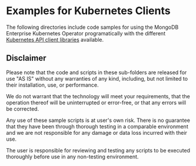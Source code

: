 # Examples for Kubernetes Clients   

The following directories include code samples for using the MongoDB Enterprise Kubernetes Operator programatically with the different [Kubernetes API client libraries](https://github.com/kubernetes-client) available.

## Disclaimer

Please note that the code and scripts in these sub-folders are released for use "AS IS" without any warranties of any kind, including, but not limited to their installation, use, or performance. 
 
We do not warrant that the technology will meet your requirements, that the operation thereof will be uninterrupted or error-free, or that any errors will be corrected. 

Any use of these sample scripts is at user's own risk. There is no guarantee that they have been through thorough testing in a comparable environment and we are not responsible for any damage or data loss incurred with their use. 

The user is responsible for reviewing and testing any scripts to be executed thoroughly before use in any non-testing environment.